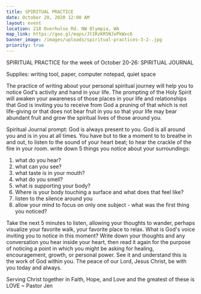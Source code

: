 ```yaml
---
title: SPIRITUAL PRACTICE
date: October 20, 2020 12:00 AM
layout: event
location: 218 Overhulse Rd. NW Olympia, WA
map_link: https://goo.gl/maps/Jt1RzKR5NJoPkWxc6
banner_image: /images/uploads/spiritual-practices-3-2-.jpg
priority: true
---
```

SPIRITUAL PRACTICE for the week of October 20-26: SPIRITUAL JOURNAL

Supplies: writing tool, paper, computer notepad, quiet space

The practice of writing about your personal spiritual journey will help you to notice God's activity and hand in your life. The prompting of the Holy Spirit will awaken your awareness of those places in your life and relationships that God is inviting you to receive from God a pruning of that which is not life-giving or that does not bear fruit in you so that your life may bear abundant fruit and grow the spiritual lives of those around you. 

Spiritual Journal prompt: God is always present to you. God is all around you and is in you at all times. You have but to tke a moment to to breathe in and out, to listen to the sound of your heart beat; to hear the crackle of the fire in your room. write down 5 things you notice about your surroundings:

1. what do you hear?
2. what can you see?
3. what taste is in your mouth?
4. what do you smell?
5. what is supporting your body?
6. Where is your body touching a surface and what does that feel like?
7. listen to the silence around you
8. allow your mind to focus on only one subject - what was the first thing you noticed?

Take the next 5 minutes to listen, allowing your thoughts to wander, perhaps visualize your favorite walk, your favorite place to relax. What is God's voice inviting you to notice in this moment? Write down your thoughts and any conversation you hear inside your heart, then read it again for the purpose of noticing a point in which you might be asking for healing, encouragement, growth, or personal power. See it and understand this is the work of God within you. The peace of our Lord, Jesus Christ, be with you today and always.

Serving Christ together in Faith, Hope, and Love and the greatest of these is LOVE ~ Pastor Jen